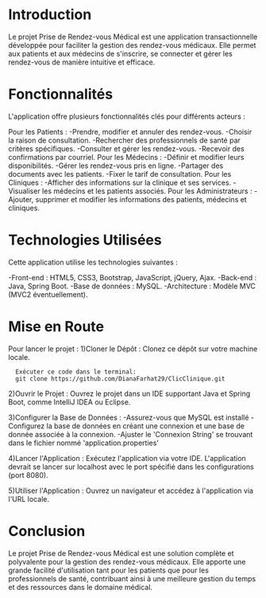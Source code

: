 # Introduction
Le projet Prise de Rendez-vous Médical est une application transactionnelle développée pour faciliter la gestion des rendez-vous médicaux. Elle permet aux patients et aux médecins de s'inscrire, se connecter et gérer les rendez-vous de manière intuitive et efficace.

# Fonctionnalités
L'application offre plusieurs fonctionnalités clés pour différents acteurs :

  Pour les Patients :
      -Prendre, modifier et annuler des rendez-vous.
      -Choisir la raison de consultation.
      -Rechercher des professionnels de santé par critères spécifiques.
      -Consulter et gérer les rendez-vous.
      -Recevoir des confirmations par courriel.
  Pour les Médecins :
      -Définir et modifier leurs disponibilités.
      -Gérer les rendez-vous pris en ligne.
      -Partager des documents avec les patients.
      -Fixer le tarif de consultation.
  Pour les Cliniques :
      -Afficher des informations sur la clinique et ses services.
      -Visualiser les médecins et les patients associés.
  Pour les Administrateurs :
      -Ajouter, supprimer et modifier les informations des patients, médecins et cliniques.

# Technologies Utilisées
Cette application utilise les technologies suivantes :

-Front-end : HTML5, CSS3, Bootstrap, JavaScript, jQuery, Ajax.
-Back-end : Java, Spring Boot.
-Base de données : MySQL.
-Architecture : Modèle MVC (MVC2 éventuellement).

# Mise en Route
Pour lancer le projet :
  1)Cloner le Dépôt : Clonez ce dépôt sur votre machine locale.
  
      Exécuter ce code dans le terminal:
      git clone https://github.com/DianaFarhat29/ClicClinique.git
  
  2)Ouvrir le Projet : Ouvrez le projet dans un IDE supportant Java et Spring Boot, comme IntelliJ IDEA ou Eclipse.

  3)Configurer la Base de Données : 
      -Assurez-vous que MySQL est installé
      -Configurez la base de données en créant une connexion et une base de donnée associée à la connexion.
      -Ajuster le 'Connexion String' se trouvant dans le fichier nommé 'application.properties'

  4)Lancer l'Application : Exécutez l'application via votre IDE. L'application devrait se lancer sur localhost avec le port spécifié dans les       configurations (port 8080).

  5)Utiliser l'Application : Ouvrez un navigateur et accédez à l'application via l'URL locale.

# Conclusion
Le projet Prise de Rendez-vous Médical est une solution complète et polyvalente pour la gestion des rendez-vous médicaux. Elle apporte une grande facilité d'utilisation tant pour les patients que pour les professionnels de santé, contribuant ainsi à une meilleure gestion du temps et des ressources dans le domaine médical.
